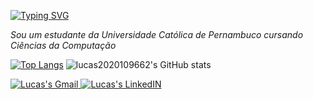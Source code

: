 [![Typing SVG](https://readme-typing-svg.demolab.com?font=Fira+Code&pause=1000&color=A844F7&width=435&lines=Hi+there%2C+my+name+is+Lucas)](https://git.io/typing-svg)

*Sou um estudante da Universidade Católica de Pernambuco cursando Ciências da Computação*

[![Top Langs](https://github-readme-stats.vercel.app/api/top-langs/?username=lucas2020109662&theme=aura&show_icons=true)](https://github.com/lucas2020109662/github-readme-stats)
![lucas2020109662's GitHub stats](https://github-readme-stats.vercel.app/api?username=lucas2020109662&theme=aura&show_icons=true)



<div>
<a href="https://www.linkedin.com/in/lucas-brennand-9121b2205/ "> 
  <img align"left" alt="Lucas's Gmail" width"22px" src="https://cdn-icons-png.flaticon.com/64/281/281769.png" />
</a>
<a href="https://www.linkedin.com/in/lucas-brennand-9121b2205/ "> 
  <img align"left" alt="Lucas's LinkedIN" width"22px" src="https://user-images.githubusercontent.com/100360881/203065494-7b734a7e-86e4-4326-9e34-520c3b8ca3d8.png" />
</a>
</div>

<!--
**lucas2020109662/lucas2020109662** is a ✨ _special_ ✨ repository because its `README.md` (this file) appears on your GitHub profile.

Here are some ideas to get you started:

- 🔭 I’m currently working on ...
- 🌱 I’m currently learning ...
- 👯 I’m looking to collaborate on ...
- 🤔 I’m looking for help with ...
- 💬 Ask me about ...
- 📫 How to reach me: ...
- 😄 Pronouns: ...
- ⚡ Fun fact: ...
-->
